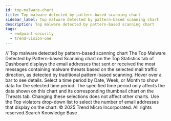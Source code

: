 ```yaml
---
id: top-malware-chart
title: Top malware detected by pattern-based scanning chart
sidebar_label: Top malware detected by pattern-based scanning chart
description: Top malware detected by pattern-based scanning chart
tags:
  - endpoint-security
  - trend-vision-one
---
```


/*<![CDATA[*/ $('#title').html($('meta[name=map-description]').attr('content')); /*]]>*/ Top malware detected by pattern-based scanning chart The Top Malware Detected by Pattern-based Scanning chart on the Top Statistics tab of Dashboard displays the email addresses that sent or received the most messages containing malware threats based on the selected mail traffic direction, as detected by traditional pattern-based scanning. Hover over a bar to see details. Select a time period by Date, Week, or Month to show data for the selected time period. The specified time period only affects the data shown on this chart and its corresponding thumbnail chart on the Threats tab. Changing these selections does not affect other charts. Use the Top violators drop-down list to select the number of email addresses that display on the chart. © 2025 Trend Micro Incorporated. All rights reserved.Search Knowledge Base
